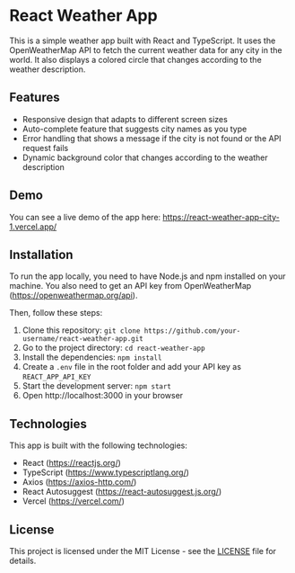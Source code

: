 # React Weather App

This is a simple weather app built with React and TypeScript. It uses the OpenWeatherMap API to fetch the current weather data for any city in the world. It also displays a colored circle that changes according to the weather description.

## Features

- Responsive design that adapts to different screen sizes
- Auto-complete feature that suggests city names as you type
- Error handling that shows a message if the city is not found or the API request fails
- Dynamic background color that changes according to the weather description

## Demo

You can see a live demo of the app here: https://react-weather-app-city-1.vercel.app/

## Installation

To run the app locally, you need to have Node.js and npm installed on your machine. You also need to get an API key from OpenWeatherMap (https://openweathermap.org/api).

Then, follow these steps:

1. Clone this repository: `git clone https://github.com/your-username/react-weather-app.git`
2. Go to the project directory: `cd react-weather-app`
3. Install the dependencies: `npm install`
4. Create a `.env` file in the root folder and add your API key as `REACT_APP_API_KEY`
5. Start the development server: `npm start`
6. Open http://localhost:3000 in your browser

## Technologies

This app is built with the following technologies:

- React (https://reactjs.org/)
- TypeScript (https://www.typescriptlang.org/)
- Axios (https://axios-http.com/)
- React Autosuggest (https://react-autosuggest.js.org/)
- Vercel (https://vercel.com/)

## License

This project is licensed under the MIT License - see the [LICENSE](LICENSE) file for details.
